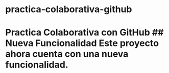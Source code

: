# practica-colaborativa-github
# Practica Colaborativa con GitHub ## Nueva Funcionalidad Este proyecto ahora cuenta con una nueva funcionalidad.
